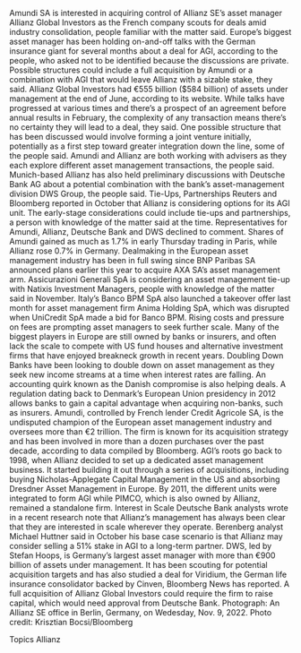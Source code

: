 Amundi SA is interested in acquiring control of Allianz SE’s asset manager Allianz Global Investors as the French company scouts for deals amid industry consolidation, people familiar with the matter said.
Europe’s biggest asset manager has been holding on-and-off talks with the German insurance giant for several months about a deal for AGI, according to the people, who asked not to be identified because the discussions are private. Possible structures could include a full acquisition by Amundi or a combination with AGI that would leave Allianz with a sizable stake, they said.
Allianz Global Investors had €555 billion ($584 billion) of assets under management at the end of June, according to its website. While talks have progressed at various times and there’s a prospect of an agreement before annual results in February, the complexity of any transaction means there’s no certainty they will lead to a deal, they said.
One possible structure that has been discussed would involve forming a joint venture initially, potentially as a first step toward greater integration down the line, some of the people said.
Amundi and Allianz are both working with advisers as they each explore different asset management transactions, the people said. Munich-based Allianz has also held preliminary discussions with Deutsche Bank AG about a potential combination with the bank’s asset-management division DWS Group, the people said.
Tie-Ups, Partnerships
Reuters and Bloomberg reported in October that Allianz is considering options for its AGI unit. The early-stage considerations could include tie-ups and partnerships, a person with knowledge of the matter said at the time.
Representatives for Amundi, Allianz, Deutsche Bank and DWS declined to comment. Shares of Amundi gained as much as 1.7% in early Thursday trading in Paris, while Allianz rose 0.7% in Germany.
Dealmaking in the European asset management industry has been in full swing since BNP Paribas SA announced plans earlier this year to acquire AXA SA’s asset management arm. Assicurazioni Generali SpA is considering an asset management tie-up with Natixis Investment Managers, people with knowledge of the matter said in November. Italy’s Banco BPM SpA also launched a takeover offer last month for asset management firm Anima Holding SpA, which was disrupted when UniCredit SpA made a bid for Banco BPM.
Rising costs and pressure on fees are prompting asset managers to seek further scale. Many of the biggest players in Europe are still owned by banks or insurers, and often lack the scale to compete with US fund houses and alternative investment firms that have enjoyed breakneck growth in recent years.
Doubling Down
Banks have been looking to double down on asset management as they seek new income streams at a time when interest rates are falling. An accounting quirk known as the Danish compromise is also helping deals. A regulation dating back to Denmark’s European Union presidency in 2012 allows banks to gain a capital advantage when acquiring non-banks, such as insurers.
Amundi, controlled by French lender Credit Agricole SA, is the undisputed champion of the European asset management industry and oversees more than €2 trillion. The firm is known for its acquisition strategy and has been involved in more than a dozen purchases over the past decade, according to data compiled by Bloomberg.
AGI’s roots go back to 1998, when Allianz decided to set up a dedicated asset management business. It started building it out through a series of acquisitions, including buying Nicholas-Applegate Capital Management in the US and absorbing Dresdner Asset Management in Europe. By 2011, the different units were integrated to form AGI while PIMCO, which is also owned by Allianz, remained a standalone firm.
Interest in Scale
Deutsche Bank analysts wrote in a recent research note that Allianz’s management has always been clear that they are interested in scale wherever they operate. Berenberg analyst Michael Huttner said in October his base case scenario is that Allianz may consider selling a 51% stake in AGI to a long-term partner.
DWS, led by Stefan Hoops, is Germany’s largest asset manager with more than €900 billion of assets under management. It has been scouting for potential acquisition targets and has also studied a deal for Viridium, the German life insurance consolidator backed by Cinven, Bloomberg News has reported. A full acquisition of Allianz Global Investors could require the firm to raise capital, which would need approval from Deutsche Bank.
Photograph: An Allianz SE office in Berlin, Germany, on Wedesday, Nov. 9, 2022. Photo credit: Krisztian Bocsi/Bloomberg

Topics
Allianz
